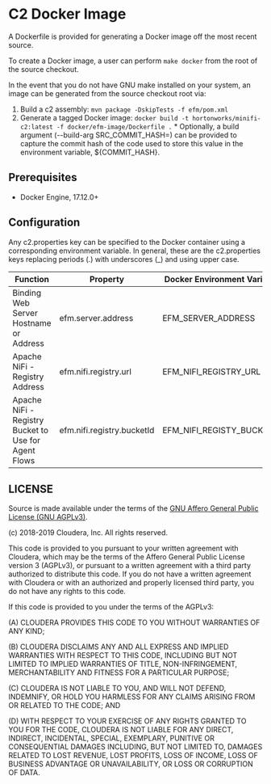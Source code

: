 # C2 Docker Image
A Dockerfile is provided for generating a Docker image off the most recent source.

To create a Docker image, a user can perform `make docker` from the root of the source checkout.

In the event that you do not have GNU make installed on your system, an image can be generated from the source checkout root via:
  1. Build a c2 assembly: `mvn package -DskipTests -f efm/pom.xml`
  2. Generate a tagged Docker image: `docker build -t hortonworks/minifi-c2:latest -f docker/efm-image/Dockerfile .`
    * Optionally, a build argument (--build-arg SRC_COMMIT_HASH=<commit hash>) can be provided to capture the commit hash of the code used to store this value in the environment variable, ${COMMIT_HASH}.

## Prerequisites
  * Docker Engine, 17.12.0+

## Configuration

Any c2.properties key can be specified to the Docker container using a corresponding environment variable.
In general, these are the c2.properties keys replacing periods (.) with underscores (\_) and using upper case.

| Function                                             | Property                   | Docker Environment Variable |
|------------------------------------------------------|----------------------------|-----------------------------|
| Binding Web Server Hostname or Address               | efm.server.address          | EFM_SERVER_ADDRESS           |
| Apache NiFi - Registry Address                       | efm.nifi.registry.url       | EFM_NIFI_REGISTRY_URL        |
| Apache NiFi - Registry Bucket to Use for Agent Flows | efm.nifi.registry.bucketId  | EFM_NIFI_REGISTY_BUCKETID    |


## LICENSE
Source is made available under the terms of the [GNU Affero General Public License (GNU AGPLv3)](https://www.gnu.org/licenses/agpl-3.0.en.html).

(c) 2018-2019 Cloudera, Inc. All rights reserved.

This code is provided to you pursuant to your written agreement with Cloudera, which may be the terms of the
Affero General Public License version 3 (AGPLv3), or pursuant to a written agreement with a third party authorized
to distribute this code.  If you do not have a written agreement with Cloudera or with an authorized and
properly licensed third party, you do not have any rights to this code.

If this code is provided to you under the terms of the AGPLv3:

(A) CLOUDERA PROVIDES THIS CODE TO YOU WITHOUT WARRANTIES OF ANY KIND;

(B) CLOUDERA DISCLAIMS ANY AND ALL EXPRESS AND IMPLIED WARRANTIES WITH RESPECT TO THIS CODE, INCLUDING BUT NOT
    LIMITED TO IMPLIED WARRANTIES OF TITLE, NON-INFRINGEMENT, MERCHANTABILITY AND FITNESS FOR A PARTICULAR PURPOSE;

(C) CLOUDERA IS NOT LIABLE TO YOU, AND WILL NOT DEFEND, INDEMNIFY, OR HOLD YOU HARMLESS FOR ANY CLAIMS ARISING
    FROM OR RELATED TO THE CODE; AND

(D) WITH RESPECT TO YOUR EXERCISE OF ANY RIGHTS GRANTED TO YOU FOR THE CODE, CLOUDERA IS NOT LIABLE FOR ANY
    DIRECT, INDIRECT, INCIDENTAL, SPECIAL, EXEMPLARY, PUNITIVE OR CONSEQUENTIAL DAMAGES INCLUDING, BUT NOT LIMITED
    TO, DAMAGES RELATED TO LOST REVENUE, LOST PROFITS, LOSS OF INCOME, LOSS OF BUSINESS ADVANTAGE OR
    UNAVAILABILITY, OR LOSS OR CORRUPTION OF DATA.

